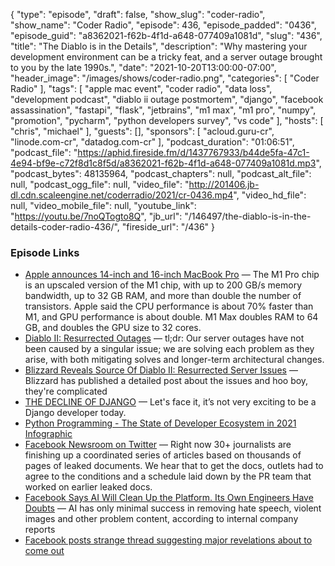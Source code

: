 {
  "type": "episode",
  "draft": false,
  "show_slug": "coder-radio",
  "show_name": "Coder Radio",
  "episode": 436,
  "episode_padded": "0436",
  "episode_guid": "a8362021-f62b-4f1d-a648-077409a1081d",
  "slug": "436",
  "title": "The Diablo is in the Details",
  "description": "Why mastering your development environment can be a tricky feat, and a server outage brought to you by the late 1990s.",
  "date": "2021-10-20T13:00:00-07:00",
  "header_image": "/images/shows/coder-radio.png",
  "categories": [
    "Coder Radio"
  ],
  "tags": [
    "apple mac event",
    "coder radio",
    "data loss",
    "development podcast",
    "diablo ii outage postmortem",
    "django",
    "facebook  assassination",
    "fastapi",
    "flask",
    "jetbrains",
    "m1 max",
    "m1 pro",
    "numpy",
    "promotion",
    "pycharm",
    "python developers survey",
    "vs code"
  ],
  "hosts": [
    "chris",
    "michael"
  ],
  "guests": [],
  "sponsors": [
    "acloud.guru-cr",
    "linode.com-cr",
    "datadog.com-cr"
  ],
  "podcast_duration": "01:06:51",
  "podcast_file": "https://aphid.fireside.fm/d/1437767933/b44de5fa-47c1-4e94-bf9e-c72f8d1c8f5d/a8362021-f62b-4f1d-a648-077409a1081d.mp3",
  "podcast_bytes": 48135964,
  "podcast_chapters": null,
  "podcast_alt_file": null,
  "podcast_ogg_file": null,
  "video_file": "http://201406.jb-dl.cdn.scaleengine.net/coderradio/2021/cr-0436.mp4",
  "video_hd_file": null,
  "video_mobile_file": null,
  "youtube_link": "https://youtu.be/7noQTogto8Q",
  "jb_url": "/146497/the-diablo-is-in-the-details-coder-radio-436/",
  "fireside_url": "/436"
}


### Episode Links

  * [Apple announces 14-inch and 16-inch MacBook Pro](https://9to5mac.com/2021/10/18/apple-announces-new-m1-pro-macbook-pro/ "Apple announces 14-inch and 16-inch MacBook Pro") — The M1 Pro chip is an upscaled version of the M1 chip, with up to 200 GB/s memory bandwidth, up to 32 GB RAM, and more than double the number of transistors. Apple said the CPU performance is about 70% faster than M1, and GPU performance is about double. M1 Max doubles RAM to 64 GB, and doubles the GPU size to 32 cores.
  * [Diablo II: Resurrected Outages](https://us.forums.blizzard.com/en/d2r/t/diablo-ii-resurrected-outages-an-explanation-how-we%E2%80%99ve-been-working-on-it-and-how-we%E2%80%99re-moving-forward/28164 "Diablo II: Resurrected Outages") — tl;dr: Our server outages have not been caused by a singular issue; we are solving each problem as they arise, with both mitigating solves and longer-term architectural changes. 
  * [Blizzard Reveals Source Of Diablo II: Resurrected Server Issues](https://kotaku.com/fixing-the-diablo-ii-resurrected-servers-sounds-like-a-1847871074 "Blizzard Reveals Source Of Diablo II: Resurrected Server Issues") — Blizzard has published a detailed post about the issues and hoo boy, they're complicated
  * [THE DECLINE OF DJANGO](https://www.david-dahan.com/blog/the-decline-of-django "THE DECLINE OF DJANGO") — Let's face it, it’s not very exciting to be a Django developer today.
  * [Python Programming - The State of Developer Ecosystem in 2021 Infographic](https://www.jetbrains.com/lp/devecosystem-2021/python/ "Python Programming - The State of Developer Ecosystem in 2021 Infographic")
  * [Facebook Newsroom on Twitter](https://twitter.com/fbnewsroom/status/1450154002755178499 "Facebook Newsroom on Twitter") — Right now 30+ journalists are finishing up a coordinated series of articles based on thousands of pages of leaked documents. We hear that to get the docs, outlets had to agree to the conditions and a schedule laid down by the PR team that worked on earlier leaked docs.
  * [Facebook Says AI Will Clean Up the Platform. Its Own Engineers Have Doubts](https://www.wsj.com/articles/facebook-ai-enforce-rules-engineers-doubtful-artificial-intelligence-11634338184?mod=djemalertNEWS "Facebook Says AI Will Clean Up the Platform. Its Own Engineers Have Doubts") — AI has only minimal success in removing hate speech, violent images and other problem content, according to internal company reports
  * [Facebook posts strange thread suggesting major revelations about to come out](https://www.independent.co.uk/life-style/gadgets-and-tech/facebook-news-articles-research-documents-twitter-b1940606.html "Facebook posts strange thread suggesting major revelations about to come out")


